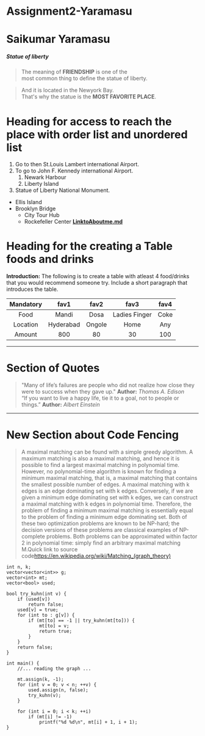 # Assignment2-Yaramasu
# Saikumar Yaramasu
##### Statue of liberty

> The meaning of **FRIENDSHIP** is one of the<br>most common thing to define the statue of liberty.

>And it is located in the Newyork Bay.<br>
That's why the statue is the **MOST FAVORITE PLACE**.

# Heading for access to reach the place with order list and unordered list
1. Go to then St.Louis Lambert international Airport.
2. To go to John F. Kennedy international Airport.
   1. Newark Harbour
   2. Liberty Island
3. Statue of Liberty National Monument.
 * Ellis Island
 * Brooklyn Bridge
   * City Tour Hub
   * Rockefeller Center
**[LinktoAboutme.md](Aboutme.md)**

# Heading for the  creating a Table foods and drinks

**Introduction:**
 The following is to create a table with atleast 4 food/drinks that you would recommend someone try. Include a short paragraph that introduces the table.

|Mandatory   |fav1            |fav2             |fav3             |fav4            |
|:--------:  |:---------:     |:---------:      |:----------:     |:----------:    |
|Food        |Mandi           |Dosa             |Ladies Finger    |Coke            |
|Location    |Hyderabad       |Ongole           |Home             |Any             |
|Amount      |800             |80               |30               |100             |

-----
# Section of Quotes
>"Many of life’s failures are people who did not realize how close they were to success when they gave up."
>**Author:** *Thomas A. Edison*<br>
>“If you want to live a happy life, tie it to a goal, not to people or things.”
>**Author:** *Albert Einstein*

-----
# New Section about Code Fencing
>A maximal matching can be found with a simple greedy algorithm. A maximum matching is also a maximal matching, and hence it is possible to find a largest maximal matching in polynomial time. However, no polynomial-time algorithm is known for finding a minimum maximal matching, that is, a maximal matching that contains the smallest possible number of edges. A maximal matching with k edges is an edge dominating set with k edges. Conversely, if we are given a minimum edge dominating set with k edges, we can construct a maximal matching with k edges in polynomial time. Therefore, the problem of finding a minimum maximal matching is essentially equal to the problem of finding a minimum edge dominating set. Both of these two optimization problems are known to be NP-hard; the decision versions of these problems are classical examples of NP-complete problems. Both problems can be approximated within factor 2 in polynomial time: simply find an arbitrary maximal matching M.Quick link to source code<https://en.wikipedia.org/wiki/Matching_(graph_theory)>
````
int n, k;
vector<vector<int>> g;
vector<int> mt;
vector<bool> used;

bool try_kuhn(int v) {
    if (used[v])
        return false;
    used[v] = true;
    for (int to : g[v]) {
        if (mt[to] == -1 || try_kuhn(mt[to])) {
            mt[to] = v;
            return true;
        }
    }
    return false;
}

int main() {
    //... reading the graph ...

    mt.assign(k, -1);
    for (int v = 0; v < n; ++v) {
        used.assign(n, false);
        try_kuhn(v);
    }

    for (int i = 0; i < k; ++i)
        if (mt[i] != -1)
            printf("%d %d\n", mt[i] + 1, i + 1);
}

